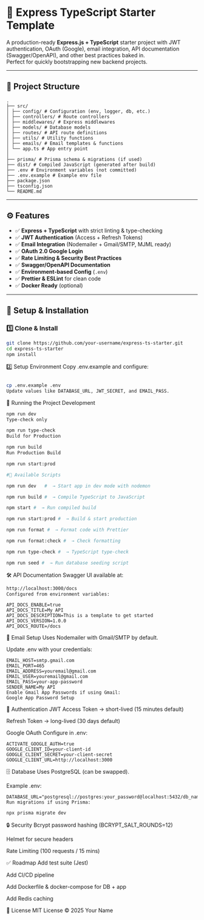 # 🚀 Express TypeScript Starter Template

A production-ready **Express.js + TypeScript** starter project with JWT authentication, OAuth (Google), email integration, API documentation (Swagger/OpenAPI), and other best practices baked in.  
Perfect for quickly bootstrapping new backend projects.

---

## 📂 Project Structure

```
.
├── src/
│ ├── config/ # Configuration (env, logger, db, etc.)
│ ├── controllers/ # Route controllers
│ ├── middlewares/ # Express middlewares
│ ├── models/ # Database models
│ ├── routes/ # API route definitions
│ ├── utils/ # Utility functions
│ ├── emails/ # Email templates & functions
│ └── app.ts # App entry point
│
├── prisma/ # Prisma schema & migrations (if used)
├── dist/ # Compiled JavaScript (generated after build)
├── .env # Environment variables (not committed)
├── .env.example # Example env file
├── package.json
├── tsconfig.json
└── README.md
```
---


## ⚙️ Features

- ✅ **Express + TypeScript** with strict linting & type-checking  
- ✅ **JWT Authentication** (Access + Refresh Tokens)  
- ✅ **Email Integration** (Nodemailer + Gmail/SMTP, MJML ready)  
- ✅ **OAuth 2.0 Google Login**  
- ✅ **Rate Limiting & Security Best Practices**  
- ✅ **Swagger/OpenAPI Documentation**  
- ✅ **Environment-based Config** (`.env`)  
- ✅ **Prettier & ESLint** for clean code  
- ✅ **Docker Ready** (optional)  


---

## 🔧 Setup & Installation

### 1️⃣ Clone & Install
```bash
git clone https://github.com/your-username/express-ts-starter.git
cd express-ts-starter
npm install

```

2️⃣ Setup Environment
Copy .env.example and configure:

```bash

cp .env.example .env
Update values like DATABASE_URL, JWT_SECRET, and EMAIL_PASS.
```

🚀 Running the Project
Development

```bash
npm run dev
Type-check only
```
```bash
npm run type-check
Build for Production
```
```bash
npm run build
Run Production Build
```
```bash
npm run start:prod

#📜 Available Scripts

npm run dev   #  → Start app in dev mode with nodemon

npm run build #  → Compile TypeScript to JavaScript

npm start #  → Run compiled build

npm run start:prod #  → Build & start production

npm run format #  → Format code with Prettier

npm run format:check #  → Check formatting

npm run type-check #  → TypeScript type-check

npm run seed #  → Run database seeding script
```

🛠️ API Documentation
Swagger UI available at:

```bash
http://localhost:3000/docs
Configured from environment variables:
```

```env
API_DOCS_ENABLE=true
API_DOCS_TITLE=My API
API_DOCS_DESCRIPTION=This is a template to get started
API_DOCS_VERSION=1.0.0
API_DOCS_ROUTE=/docs
```
📧 Email Setup
Uses Nodemailer with Gmail/SMTP by default.

Update .env with your credentials:

```env
EMAIL_HOST=smtp.gmail.com
EMAIL_PORT=465
EMAIL_ADDRESS=youremail@gmail.com
EMAIL_USER=youremail@gmail.com
EMAIL_PASS=your-app-password
SENDER_NAME=My API
Enable Gmail App Passwords if using Gmail:
Google App Password Setup
```
🔐 Authentication
JWT
Access Token → short-lived (15 minutes default)

Refresh Token  → long-lived (30 days default)

Google OAuth
Configure in .env:

```env
ACTIVATE_GOOGLE_AUTH=true
GOOGLE_CLIENT_ID=your-client-id
GOOGLE_CLIENT_SECRET=your-client-secret
GOOGLE_CLIENT_URL=http://localhost:3000
```

🗄️ Database
Uses PostgreSQL (can be swapped).

Example .env:

```env
DATABASE_URL="postgresql://postgres:your_password@localhost:5432/db_name"
Run migrations if using Prisma:
```

```bash
npx prisma migrate dev
```
🔒 Security
Bcrypt password hashing (BCRYPT_SALT_ROUNDS=12)

Helmet for secure headers

Rate Limiting (100 requests / 15 mins)

✅ Roadmap
 Add test suite (Jest)

 Add CI/CD pipeline

 Add Dockerfile & docker-compose for DB + app

 Add Redis caching

📄 License
MIT License © 2025 Your Name